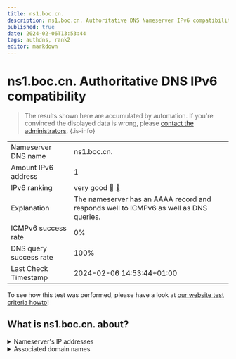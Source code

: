 ```yaml
---
title: ns1.boc.cn.
description: ns1.boc.cn. Authoritative DNS Nameserver IPv6 compatibility
published: true
date: 2024-02-06T13:53:44
tags: authdns, rank2
editor: markdown
---
```


# ns1.boc.cn. Authoritative DNS IPv6 compatibility

> The results shown here are accumulated by automation. If you're convinced the displayed data is wrong, please [contact the administrators](/howto/chat). 
{.is-info}




|   |   |
| - | - |
| Nameserver DNS name | ns1.boc.cn.
| Amount IPv6 address | 1
| IPv6 ranking | very good :2nd_place_medal: [🔗](/howto/ranking) |
| Explanation | The nameserver has an AAAA record and responds well to ICMPv6 as well as DNS queries. |
| ICMPv6 success rate | 0%|
| DNS query success rate | 100% |
| Last Check Timestamp | 2024-02-06 14:53:44+01:00 |

To see how this test was performed, please have a look at [our website test criteria howto](/howto/testcriteria/authdns)!


## What is ns1.boc.cn. about?




<details>
<summary>Nameserver's IP addresses</summary>

240e:660:ba:5:f000::3

</details>



<details>
<summary>Associated domain names</summary>

www.boc.cn

</details>

